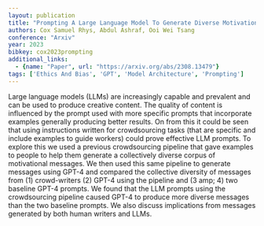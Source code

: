```yaml
---
layout: publication
title: "Prompting A Large Language Model To Generate Diverse Motivational Messages: A Comparison With Human-written Messages"
authors: Cox Samuel Rhys, Abdul Ashraf, Ooi Wei Tsang
conference: "Arxiv"
year: 2023
bibkey: cox2023prompting
additional_links:
  - {name: "Paper", url: "https://arxiv.org/abs/2308.13479"}
tags: ['Ethics And Bias', 'GPT', 'Model Architecture', 'Prompting']
---
```

Large language models (LLMs) are increasingly capable and prevalent and can be used to produce creative content. The quality of content is influenced by the prompt used with more specific prompts that incorporate examples generally producing better results. On from this it could be seen that using instructions written for crowdsourcing tasks (that are specific and include examples to guide workers) could prove effective LLM prompts. To explore this we used a previous crowdsourcing pipeline that gave examples to people to help them generate a collectively diverse corpus of motivational messages. We then used this same pipeline to generate messages using GPT-4 and compared the collective diversity of messages from (1) crowd-writers (2) GPT-4 using the pipeline and (3 amp; 4) two baseline GPT-4 prompts. We found that the LLM prompts using the crowdsourcing pipeline caused GPT-4 to produce more diverse messages than the two baseline prompts. We also discuss implications from messages generated by both human writers and LLMs.
